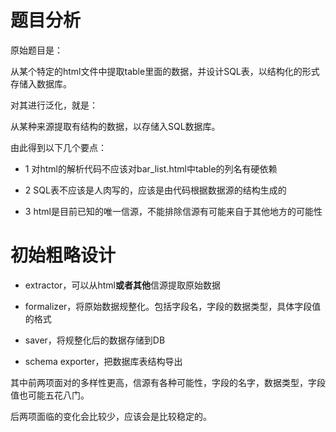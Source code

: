 # 题目分析

原始题目是：

从某个特定的html文件中提取table里面的数据，并设计SQL表，以结构化的形式存储入数据库。

对其进行泛化，就是：

从某种来源提取有结构的数据，以存储入SQL数据库。

由此得到以下几个要点：

* 1 对html的解析代码不应该对bar_list.html中table的列名有硬依赖

* 2 SQL表不应该是人肉写的，应该是由代码根据数据源的结构生成的

* 3 html是目前已知的唯一信源，不能排除信源有可能来自于其他地方的可能性

# 初始粗略设计

* extractor，可以从html**或者其他**信源提取原始数据

* formalizer，将原始数据规整化。包括字段名，字段的数据类型，具体字段值的格式

* saver，将规整化后的数据存储到DB

* schema exporter，把数据库表结构导出

其中前两项面对的多样性更高，信源有各种可能性，字段的名字，数据类型，字段值也可能五花八门。

后两项面临的变化会比较少，应该会是比较稳定的。